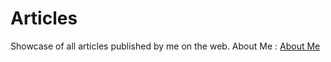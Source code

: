 # Articles
Showcase of all articles published by me on the web.
About Me : [About Me](https://chetanbadhe.me)
